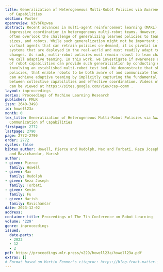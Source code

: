 ```yaml
---
title: Generalization of Heterogeneous Multi-Robot Policies via Awareness and Communication
  of Capabilities
section: Poster
openreview: N3VbFUpwaa
abstract: Recent advances in multi-agent reinforcement learning (MARL) are enabling
  impressive coordination in heterogeneous multi-robot teams. However, existing approaches
  often overlook the challenge of generalizing learned policies to teams of new compositions,
  sizes, and robots. While such generalization might not be important in teams of
  virtual agents that can retrain policies on-demand, it is pivotal in multi-robot
  systems that are deployed in the real-world and must readily adapt to inevitable
  changes. As such, multi-robot policies must remain robust to team changes – an ability
  we call adaptive teaming. In this work, we investigate if awareness and communication
  of robot capabilities can provide such generalization by conducting detailed experiments
  involving an established multi-robot test bed. We demonstrate that shared decentralized
  policies, that enable robots to be both aware of and communicate their capabilities,
  can achieve adaptive teaming by implicitly capturing the fundamental relationship
  between collective capabilities and effective coordination. Videos of trained policies
  can be viewed at https://sites.google.com/view/cap-comm .
layout: inproceedings
series: Proceedings of Machine Learning Research
publisher: PMLR
issn: 2640-3498
id: howell23a
month: 0
tex_title: Generalization of Heterogeneous Multi-Robot Policies via Awareness and
  Communication of Capabilities
firstpage: 2772
lastpage: 2790
page: 2772-2790
order: 2772
cycles: false
bibtex_author: Howell, Pierce and Rudolph, Max and Torbati, Reza Joseph and Fu, Kevin
  and Ravichandar, Harish
author:
- given: Pierce
  family: Howell
- given: Max
  family: Rudolph
- given: Reza Joseph
  family: Torbati
- given: Kevin
  family: Fu
- given: Harish
  family: Ravichandar
date: 2023-12-02
address:
container-title: Proceedings of The 7th Conference on Robot Learning
volume: '229'
genre: inproceedings
issued:
  date-parts:
  - 2023
  - 12
  - 2
pdf: https://proceedings.mlr.press/v229/howell23a/howell23a.pdf
extras: []
# Format based on Martin Fenner's citeproc: https://blog.front-matter.io/posts/citeproc-yaml-for-bibliographies/
---
```

